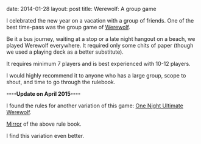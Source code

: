 date: 2014-01-28
layout: post
title: Werewolf: A group game


I celebrated the new year on a vacation with a
group of friends. One of the best time-pass was
the group game of [Werewolf][werewolf].

Be it a bus journey, waiting at a stop or a late
night hangout on a beach, we played Werewolf
everywhere. It required only some chits of paper
(though we used a playing deck as a better
substitute).

It requires minimum 7 players and is best
experienced with 10-12 players.

I would highly recommend it to anyone who has a
large group, scope to shout, and time to go
through the rulebook.

**----Update on April 2015----**

I found the rules for another variation of this
game: [One Night Ultimate Werewolf][one-night].

[Mirror][mirror] of the above rule book.

I find this variation even better.

[werewolf]: http://maxistentialism.com/werewolf/
[one-night]: http://boardgamegeek.com/filepage/109882/english-rules-one-night-ultimate-werewolf
[mirror]: |filename|/uploads/werewolf.pdf

